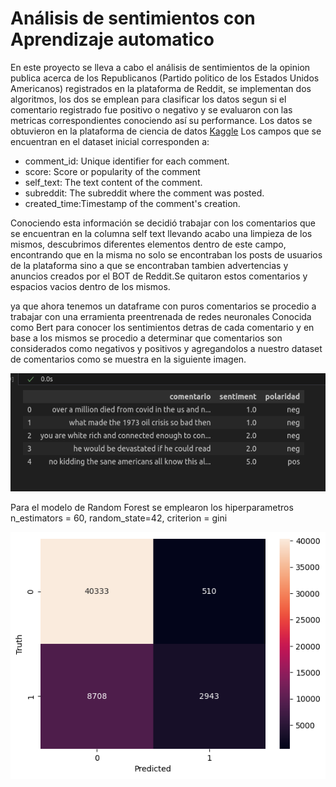 # Análisis de sentimientos con Aprendizaje automatico

En este proyecto se lleva a cabo el análisis de sentimientos de la opinion publica acerca de los Republicanos (Partido politico de los Estados Unidos Americanos)  registrados en la plataforma de Reddit,
se implementan dos algoritmos, los dos se emplean para clasificar los datos segun si el comentario registrado fue positivo o negativo y se evaluaron con las metricas correspondientes conociendo así su performance.
Los datos se obtuvieron en la plataforma de ciencia de datos [Kaggle](https://www.kaggle.com/datasets/asaniczka/public-opinion-on-republicans-daily-updated)
Los campos que se encuentran en el dataset inicial corresponden a:

- comment_id: Unique identifier for each comment.
- score: Score or popularity of the comment
- self_text: The text content of the comment.
- subreddit: The subreddit where the comment was posted. 
- created_time:Timestamp of the comment's creation. 

Conociendo esta información se decidió trabajar con los comentarios que se encuentran en la columna self text llevando acabo una limpieza de los mismos, descubrimos diferentes elementos dentro de este campo, encontrando que en la
misma no solo se encontraban los posts de usuarios de la plataforma sino a que se encontraban tambien advertencias y anuncios creados por el BOT de Reddit.Se quitaron estos comentarios y espacios vacios dentro de los mismos.

ya que ahora tenemos un dataframe con puros comentarios se procedio a trabajar con una erramienta preentrenada de redes neuronales Conocida como Bert para conocer los sentimientos detras de cada comentario y en base a los mismos se procedio
a determinar que comentarios son considerados como negativos y positivos y agregandolos a nuestro dataset de comentarios como se muestra en la siguiente imagen.


![Screenshot of a comment on a GitHub issue showing an image, added in the Markdown, of an Octocat smiling and raising a tentacle.](https://github.com/Ulimax/Analisis-de-sentimientos-mediante-SVM-y-RF/blob/main/Captura%20de%20pantalla%20de%202023-12-13%2017-32-55.png)

Para el modelo de Random Forest se emplearon los hiperparametros n_estimators = 60, random_state=42, criterion = gini

![Screenshot of a comment on a GitHub issue showing an image, added in the Markdown, of an Octocat smiling and raising a tentacle.](https://github.com/Ulimax/Analisis-de-sentimientos-mediante-SVM-y-RF/blob/main/randomForest1.png)
